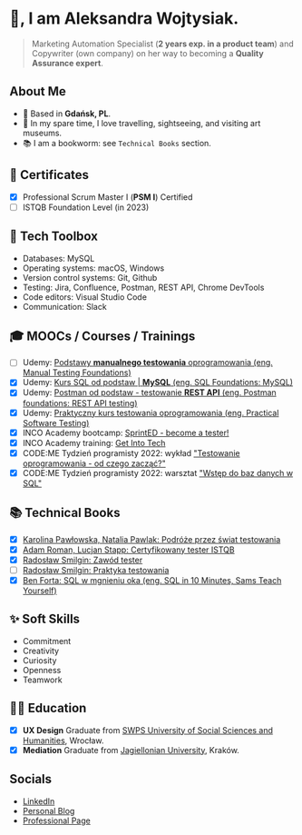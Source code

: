 # 👋, I am Aleksandra Wojtysiak.
> Marketing Automation Specialist (**2 years exp. in a product team**) and Copywriter (own company) on her way to becoming a **Quality Assurance expert**.

## About Me
- 📍 Based in **Gdańsk, PL**.
- 🧭 In my spare time, I love travelling, sightseeing, and visiting art museums.
- 📚 I am a bookworm: see `Technical Books` section.


## 📜 Certificates
- [x] Professional Scrum Master I (**PSM I**) Certified
- [ ] ISTQB Foundation Level (in 2023)

## 🧰 Tech Toolbox
* Databases: MySQL
* Operating systems: macOS, Windows
* Version control systems: Git, Github
* Testing: Jira, Confluence, Postman, REST API, Chrome DevTools
* Code editors: Visual Studio Code
* Communication: Slack

## 🎓 MOOCs / Courses / Trainings

- [ ] Udemy: [Podstawy **manualnego testowania** oprogramowania (eng. Manual Testing Foundations)](https://www.udemy.com/course/kurs-testowania-oprogramowania/)
- [x] Udemy: [Kurs SQL od podstaw | **MySQL** (eng. SQL Foundations: MySQL)](https://www.udemy.com/course/kurs-sql-od-podstaw/)
- [x] Udemy: [Postman od podstaw - testowanie **REST API** (eng. Postman foundations: REST API testing)](https://www.udemy.com/course/postman-od-podstaw-testowanie-rest-api/)
- [x] Udemy: [Praktyczny kurs testowania oprogramowania (eng. Practical Software Testing)](https://www.udemy.com/course/praktyczny-kurs-testowania-oprogramowania)
- [x] INCO Academy bootcamp: [SprintED - become a tester!](https://www.incopolska.org/zostan-testerka)
- [x] INCO Academy training: [Get Into Tech](https://www.incopolska.org/get-into-tech)
- [x] CODE:ME Tydzień programisty 2022: wykład ["Testowanie oprogramowania - od czego zacząć?"](https://tydzienprogramisty.pl/)
- [x] CODE:ME Tydzień programisty 2022: warsztat ["Wstęp do baz danych w SQL"](https://tydzienprogramisty.pl/)

## 📚 Technical Books

- [x] [Karolina Pawłowska, Natalia Pawlak: Podróże przez świat testowania](https://www.funwithbugs.com/store/produkt/podroz-przez-swiat-testowania-miekka-okladka/)
- [x] [Adam Roman, Lucjan Stapp: Certyfikowany tester ISTQB](https://helion.pl/ksiazki/certyfikowany-tester-istqb-poziom-podstawowy-adam-roman-lucjan-stapp,ctispp.htm#format/e)
- [x] [Radosław Smilgin: Zawód tester](https://helion.pl/ksiazki/zawod-tester-od-decyzji-do-zdobycia-doswiadczenia-radoslaw-smilgin,e_0vj2.htm#format/e)
- [ ] [Radosław Smilgin: Praktyka testowania](https://ksiegarnia.pwn.pl/Praktyka-testowania,847295499,p.html)
- [x] [Ben Forta: SQL w mgnieniu oka (eng. SQL in 10 Minutes, Sams Teach Yourself)](https://helion.pl/ksiazki/sql-w-mgnieniu-oka-opanuj-jezyk-zapytan-w-10-minut-dziennie-wydanie-iv-ben-forta,sqldko.htm#format/e)

## ✨ Soft Skills

- Commitment
- Creativity
- Curiosity
- Openness
- Teamwork


## 🧑‍🎓 Education

- [x] **UX Design** Graduate from [SWPS University of Social Sciences and Humanities](https://swps.pl/), Wrocław.
- [x] **Mediation** Graduate from [Jagiellonian University](https://en.uj.edu.pl/), Kraków.

## Socials

- [LinkedIn](https://www.linkedin.com/in/olka-wojtysiak/)
- [Personal Blog](https://kulturalna-ola.pl/)
- [Professional Page](https://www.wojtysiak.art/)

